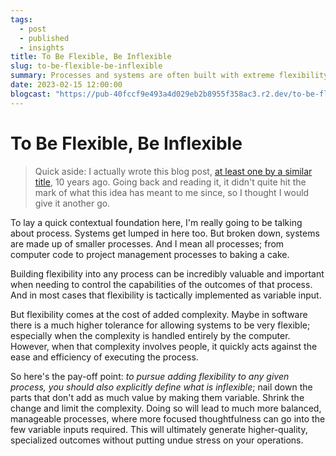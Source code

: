 ```yaml
---
tags: 
  - post
  - published
  - insights
title: To Be Flexible, Be Inflexible
slug: to-be-flexible-be-inflexible
summary: Processes and systems are often built with extreme flexibility in mind, but let's look at the case for at least considering not generalizing them for the sake of it.
date: 2023-02-15 12:00:00
blogcast: "https://pub-40fccf9e493a4d029eb2b8955f358ac3.r2.dev/to-be-flexible-be-inflexible.mp3"
---
```


# To Be Flexible, Be Inflexible

> Quick aside: I actually wrote this blog post, [at least one by a similar title](https://medium.com/nested-loops/in-order-to-be-flexible-be-inflexible-121e6e1dd4d1), 10 years ago. Going back and reading it, it didn't quite hit the mark of what this idea has meant to me since, so I thought I would give it another go.

To lay a quick contextual foundation here, I'm really going to be talking about process. Systems get lumped in here too. But broken down, systems are made up of smaller processes. And I mean all processes; from computer code to project management processes to baking a cake.

Building flexibility into any process can be incredibly valuable and important when needing to control the capabilities of the outcomes of that process. And in most cases that flexibility is tactically implemented as variable input.

But flexibility comes at the cost of added complexity. Maybe in software there is a much higher tolerance for allowing systems to be very flexible; especially when the complexity is handled entirely by the computer. However, when that complexity involves people, it quickly acts against the ease and efficiency of executing the process.

So here's the pay-off point: *to pursue adding flexibility to any given process, you should also explicitly define what is inflexible*; nail down the parts that don't add as much value by making them variable. Shrink the change and limit the complexity. Doing so will lead to much more balanced, manageable processes, where more focused thoughtfulness can go into the few variable inputs required. This will ultimately generate higher-quality, specialized outcomes without putting undue stress on your operations.
